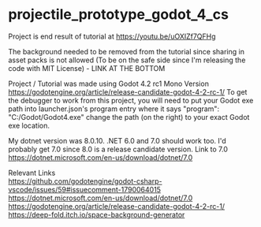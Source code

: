 # projectile_prototype_godot_4_cs
Project is end result of tutorial at https://youtu.be/uOXIZf7QFHg

The background needed to be removed from the tutorial since sharing in asset packs is not allowed 
(To be on the safe side since I'm releasing the code with MIT License) - LINK AT THE BOTTOM

Project / Tutorial was made using Godot 4.2 rc1 Mono Version https://godotengine.org/article/release-candidate-godot-4-2-rc-1/
To get the debugger to work from this project, you will need to put your Godot exe path into launcher.json's program entry
where it says "program": "C:/Godot/Godot4.exe" change the path (on the right) to your exact Godot exe location.

My dotnet version was 8.0.10. .NET 6.0 and 7.0 should work too. I'd probably get 7.0 since 8.0 is a release candidate version.
Link to 7.0 https://dotnet.microsoft.com/en-us/download/dotnet/7.0

Relevant Links \
https://github.com/godotengine/godot-csharp-vscode/issues/59#issuecomment-1790064015 \
https://dotnet.microsoft.com/en-us/download/dotnet/7.0 \
https://godotengine.org/article/release-candidate-godot-4-2-rc-1/ \
https://deep-fold.itch.io/space-background-generator
